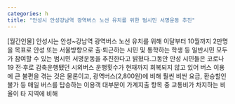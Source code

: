 ```yaml
---
categories: h
title: "안성시 안성강남역 광역버스 노선 유치를 위한 범시민 서명운동 추진"
---
```

[월간인물] 안성시는 안성~강남역 광역버스 노선 유치를 위해 이달부터 10월까지 2만명을 목표로 안성 또는 서울방향으로 출·퇴근하는 시민 및 통학하는 학생 등 일반시민 모두가 참여할 수 있는 범시민 서명운동을 추진한다고 밝혔다.그동안 안성 시민들은 코로나19 전·후로 감축운행됐던 시외버스 운행횟수가 현재까지 회복되지 않고 있어 버스 이용에 큰 불편을 겪는 것은 물론이고, 광역버스(2,800원)에 비해 훨씬 비싼 요금, 환승할인 불가 등 매일 버스를 탑승하는 이용객 대부분이 가계지출 항목 중 교통비가 차지하는 비율이 타 지역에 비해